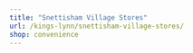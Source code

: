 ```yaml
---
title: "Snettisham Village Stores"
url: /kings-lynn/snettisham-village-stores/
shop: convenience
---
```

